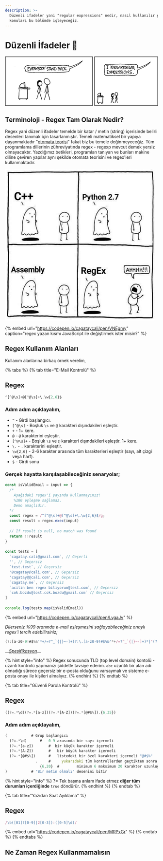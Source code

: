 ```yaml
---
description: >-
  Düzenli ifadeler yani "regular expressions" nedir, nasıl kullanılır gibi
  konuları bu bölümde işleyeceğiz.
---
```


# Düzenli İfadeler 🐣

![A&#xE7;&#x131;l&#x131;n ben regex biliyorum!](../.gitbook/assets/regex.png)

## Terminoloji - Regex Tam Olarak Nedir?

Regex yani düzenli ifadeler temelde bir katar / metin \(string\) içerisinde belirli desenleri tanımak için tasarlanmıştır. Temeli matematiksel bir yapıya dayanmaktadır "[otomata teorisi](https://www.google.com/search?q=otomata+teorisi)" fakat biz bu temele değinmeyeceğiz. Tüm programlama dillerinin zühreviyatında regex - regexp mevcut demek yersiz olmayacaktır. Yazdığımız betikleri, programları tanıyan ve bunları makine diline çeviren yapılar aynı şekilde otomata teorisini ve regex'leri kullanmaktadır.

![Regex&apos;den korkmuyoruz, de&#x11F;il mi?](../.gitbook/assets/rege.png)

{% embed url="https://codepen.io/cagataycali/pen/VNEgmy" caption="regex yazan kısmı JavaScript ile değiştirmek ister misin?" %}

## Regex Kullanım Alanları

Kullanım alanlarına birkaç örnek verelim,

{% tabs %}
{% tab title="E-Mail Kontrolü" %}
## Regex

```javascript
^[^@\s]+@[^@\s]+\.\w{2,6}$
```

### Adım adım açıklayalım,

* `^` - Girdi başlangıcı.
* `[^@\s]` - Boşluk `\s` ve `@` karakteri dışındakileri eşleştir.
* `+` - 1+ kere.
* `@` - `@` karakterini eşleştir.
* `[^@\s]+` -  Boşluk `\s` ve `@` karakteri dışındakileri eşleştir. 1+ kere.
* `\.` - `.` karakterini eşleştir.
* `\w{2,6}` - 2-6 karakter arasında tüm karakterleri eşleştir \(sayı, alt çizgi veya harf\).
* `$` - Girdi sonu

### Gerçek hayatta karşılaşabileceğiniz senaryolar;

```javascript
const isValidEmail = input => {
  /*
    Aşağıdaki regex'i yayında kullanmayınız!
    %100 eşleşme sağlamaz. 
    Demo amaçlıdır.
  */
  const regex = /^[^@\s]+@[^@\s]+\.\w{2,6}$/g;
  const result = regex.exec(input)

  // If result is null, no match was found
  return !!result
}

const tests = [
  `cagatay.cali@gmail.com`, // Geçerli
  '', // Geçersiz
  `test.test`, // Geçersiz
  '@cagatay@cali.com', // Geçersiz
  'cagatay@@cali.com', // Geçersiz
  `cagatay.me`, // Geçersiz
  `acilin ben regex biliyorum@test.com`, // Geçersiz
  `cok.bozdu@lost.cok.bozdu@gmail.com` // Geçersiz
]

console.log(tests.map(isValidEmail))
```

{% embed url="https://codepen.io/cagataycali/pen/LvgaJv" %}

_Dilerseniz %99 oranında e-mail eşleşmesini sağlayabileceğiniz onaylı regex'i tercih edebilirsiniz;_

```javascript
(?:[a-z0-9!#$%&'*+/=?^_`{|}~-]+(?:\.[a-z0-9!#$%&'*+/=?^_`{|}~-]+)*|"(?:[\x01-\x08\x0b\x0c\x0e-\x1f\x21\x23-\x5b\x5d-\x7f]|\\[\x01-\x09\x0b\x0c\x0e-\x7f])*")@(?:(?:[a-z0-9](?:[a-z0-9-]*[a-z0-9])?\.)+[a-z0-9](?:[a-z0-9-]*[a-z0-9])?|\[(?:(?:25[0-5]|2[0-4][0-9]|[01]?[0-9][0-9]?)\.){3}(?:25[0-5]|2[0-4][0-9]|[01]?[0-9][0-9]?|[a-z0-9-]*[a-z0-9]:(?:[\x01-\x08\x0b\x0c\x0e-\x1f\x21-\x5a\x53-\x7f]|\\[\x01-\x09\x0b\x0c\x0e-\x7f])+)\])
```

\_\_[_Spesifikasyon_](https://www.ietf.org/rfc/rfc5322.txt)\_\_

{% hint style="info" %}
Regex sonucunda TLD \(top level domain\) kontolü - uzantı kontrolü yapmanızı şiddetle tavsiye ederim. `abc` uzantılı bir alan adı olmadığı sürece geçersiz bir e-posta olduğunu varsaymalı ve sisteme e-posta onayı ile kişileri almalıyız.
{% endhint %}
{% endtab %}

{% tab title="Güvenli Parola Kontrolü" %}
## Regex

```javascript
((?=.*\d)(?=.*[a-z])(?=.*[A-Z])(?=.*[@#$%]).{6,35})
```

### Adım adım açıklayalım,

```javascript
(			# Grup başlangıcı
  (?=.*\d)		#   0-9 arasında bir sayı içermeli
  (?=.*[a-z])		#  bir küçük karakter içermeli
  (?=.*[A-Z])		#   bir büyük karakter içermeli
  (?=.*[@#$%])		#   listedeki bir özel karakteri içermeli "@#$%"
              .		#     yukarıdaki tüm kontrollerden geçtikten sonra
                {6,20}	#        minimum 6 maksimum 20 karakter uzunluğunda	
)			# "Bir metin olmalı" desenini bitir

```

{% hint style="info" %}
?= Tek başına anlam ifade etmez **diğer tüm durumları içerdiğinde** `true` döndürür.
{% endhint %}
{% endtab %}

{% tab title="Yazıdan Saat Ayıklama" %}
## Regex

```javascript
/\b([01]?[0-9]|2[0-3]):([0-5]\d)/
```

{% embed url="https://codepen.io/cagataycali/pen/MRPxGr" %}
{% endtab %}
{% endtabs %}

## Ne Zaman Regex Kullanmamalısın




